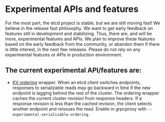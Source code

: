 # Experimental APIs and features

For the most part, the etcd project is stable, but we are still moving fast! We believe in the release fast philosophy. We want to get early feedback on features still in development and stabilizing. Thus, there are, and will be more, experimental features and APIs. We plan to improve these features based on the early feedback from the community, or abandon them if there is little interest, in the next few releases. Please do not rely on any experimental features or APIs in production environment.

## The current experimental API/features are:

- [KV ordering](https://godoc.org/utils/coreos/etcd/clientv3/ordering) wrapper. When an etcd client switches endpoints, responses to serializable reads may go backward in time if the new endpoint is lagging behind the rest of the cluster. The ordering wrapper caches the current cluster revision from response headers. If a response revision is less than the cached revision, the client selects another endpoint and reissues the read. Enable in grpcproxy with `--experimental-serializable-ordering`.

